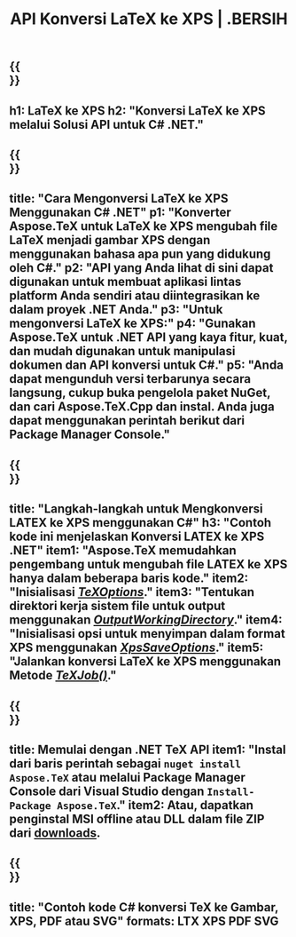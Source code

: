 ﻿---
translation: true
template: /_templates/_conversion-child-net.md
title: API Konversi LaTeX ke XPS | .BERSIH
description: Fungsi konversi LaTeX ke XPS. Integrasikan pustaka .NET lokal ini ke dalam proyek Anda atau gunakan aplikasi lintas platform untuk mengonversi LaTeX ke XPS.
keywords: 'lateks ke xps api net, latex2xps mengintegrasikan c #'
url: /net/conversion/latex-to-xps/
family: tex
platformtag: net
feature: conversion
informat: LATEX
outformat: XPS
otherformats: BMP PNG JPEG TIFF SVG PDF
---

{{<section banner>}}
---
h1: LaTeX ke XPS
h2: "Konversi LaTeX ke XPS melalui Solusi API untuk C# .NET."
---

{{<section overview>}}
---
title: "Cara Mengonversi LaTeX ke XPS Menggunakan C# .NET"
p1: "Konverter Aspose.TeX untuk LaTeX ke XPS mengubah file LaTeX menjadi gambar XPS dengan menggunakan bahasa apa pun yang didukung oleh C#."
p2: "API yang Anda lihat di sini dapat digunakan untuk membuat aplikasi lintas platform Anda sendiri atau diintegrasikan ke dalam proyek .NET Anda."
p3: "Untuk mengonversi LaTeX ke XPS:"
p4: "Gunakan Aspose.TeX untuk .NET API yang kaya fitur, kuat, dan mudah digunakan untuk manipulasi dokumen dan API konversi untuk C#."
p5: "Anda dapat mengunduh versi terbarunya secara langsung, cukup buka pengelola paket NuGet, dan cari Aspose.TeX.Cpp dan instal. Anda juga dapat menggunakan perintah berikut dari Package Manager Console."
---

{{<section feature1>}}
---
title: "Langkah-langkah untuk Mengkonversi LATEX ke XPS menggunakan C#"
h3: "Contoh kode ini menjelaskan Konversi LATEX ke XPS .NET"
item1: "Aspose.TeX memudahkan pengembang untuk mengubah file LATEX ke XPS hanya dalam beberapa baris kode."
item2: "Inisialisasi [*TeXOptions*](https://reference.aspose.com/tex/net/aspose.tex/texoptions/)."
item3: "Tentukan direktori kerja sistem file untuk output menggunakan [*OutputWorkingDirectory*](https://reference.aspose.com/tex/net/aspose.tex/texoptions/outputworkingdirectory/)."
item4: "Inisialisasi opsi untuk menyimpan dalam format XPS menggunakan [*XpsSaveOptions*](https://reference.aspose.com/tex/net/aspose.tex.presentation.image/xpssaveoptions/)."
item5: "Jalankan konversi LaTeX ke XPS menggunakan Metode [*TeXJob()*](https://reference.aspose.com/tex/net/aspose.tex/texjob/)."
---

{{<section feature2>}}
---
title: Memulai dengan .NET TeX API
item1: "Instal dari baris perintah sebagai ```nuget install Aspose.TeX``` atau melalui Package Manager Console dari Visual Studio dengan ```Install-Package Aspose.TeX```."
item2: Atau, dapatkan penginstal MSI offline atau DLL dalam file ZIP dari [downloads](https://downloads.aspose.com/tex/net).
---

{{<section widget>}}
---
title: "Contoh kode C# konversi TeX ke Gambar, XPS, PDF atau SVG"
formats: LTX XPS PDF SVG
---